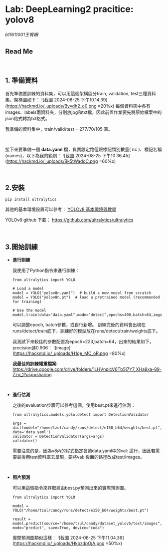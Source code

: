  # Lab: DeepLearning2 pracitice: yolov8
###### b11611001王宥姍

## Read Me

<br/>

## 1. 準備資料
首先準備要訓練的資料集，可以用這個架構區分train, validation, test三種資料集，架構圖如下：
![截圖 2024-08-25 下午10.14.39](https://hackmd.io/_uploads/Byvdh2_o0.png =20%x)
每個資料夾中各有images、labels兩資料夾，分別放jpg和txt檔，因此前置作業要先將原始檔案中的json格式轉為txt格式。

我準備的資料集中，train/valid/test = 277/70/105 筆。

<br/>

接下來要準備一個 **data.yaml** 檔，負責設定路徑跟標記類別數量( nc )、標記名稱(names)，以下為我的範例：
![截圖 2024-08-25 下午10.36.45](https://hackmd.io/_uploads/Bk5tWadoC.png =60%x)



<br/>

## 2.安裝

```
pip install ultralytics
```
其他的基本環境設置可以參考：
[YOLOv8 基本環境與教學](https://hackmd.io/@luckychi/yolov8_simple_tutorial)

YOLOv8 github 下載：
https://github.com/ultralytics/ultralytics

<br/>

## 3.開始訓練

* **進行訓練**

    我使用了Python指令來進行訓練：
    ```
    from ultralytics import YOLO

    # Load a model
    model = YOLO("yolov8n.yaml")  # build a new model from scratch
    model = YOLO("yolov8n.pt")  # load a pretrained model (recommended for training)

    # Use the model
    model.train(data="data.yaml",mode="detect",epochs=400,batch=64,imgsz=640,device="cuda")
    ```
    可以調整epoch, batch參數，或自行新增。
    訓練完後的資料會出現在runs/detect/train底下，訓練好的模型放在runs/detect/train/weights底下。
    
    我測試下來較佳的參數配置為epoch=223,batch=64，出來的結果如下，precision達0.906：
    ![image](https://hackmd.io/_uploads/H1ge_MC_oR.png =80%x)

    **我最佳的訓練權重檔案:**
    https://drive.google.com/drive/folders/1LHVnplcV6Tb5I7Y7_XHa8xa-89-Zzq_1?usp=sharing

<br/>

* **進行估測**

    之後的evaluation步驟可以參考這個，使用best.pt來進行估測：
    ```
    from ultralytics.models.yolo.detect import DetectionValidator

    args = dict(model="/home/tzul/candy/runs/detect/e150_b64/weights/best.pt", data='data.yaml')
    validator = DetectionValidator(args=args)
    validator()
    ```
    需要注意的是，因為v8內的程式指定會讀data.yaml中的val: 這行，因此若需要最後用test資料庫去呈現，要將val: 後面的路徑改成test/images。

<br/>

* **照片預測**

    可以用這個指令來存取經由best.py預測出來的實際預測圖。
    ```
    from ultralytics import YOLO
    
    model = YOLO("/home/tzul/candy/runs/detect/e150_b64/weights/best.pt")
    
    result = model.predict(source="/home/tzul/candy/dataset_yolov5/test/images", mode="predict", save=True, device="cuda")
    ```
    實際預測圖類似這樣：
![截圖 2024-08-25 下午11.04.36](https://hackmd.io/_uploads/HkbzdpOjA.png =50%x)